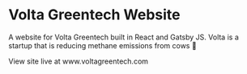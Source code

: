 <h1>
  Volta Greentech Website 
</h1>

<p>A website for Volta Greentech built in React and Gatsby JS. Volta is a startup that is reducing methane emissions from cows 🐄
  </p>

  <p> View site live at www.voltagreentech.com </p>
